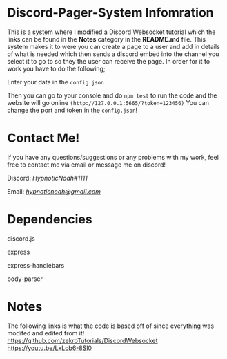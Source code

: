 # Discord-Pager-System Infomration 

 This is a system where I modified a Discord Websocket tutorial which the links can be found in the **Notes** category in the **README.md** file. This system makes it to were you can create a page to a user and add in details of what is needed which then sends a discord embed into the channel you select it to go to so they the user can receive the page. In order for it to work you have to do the following;

Enter your data in the `config.json`

Then you can go to your console and do `npm test` to run the code and the website will go online `(http://127.0.0.1:5665/?token=123456)` You can change the port and token in the `config.json`!

# Contact Me!
 If you have any questions/suggestions or any problems with my work, feel free to contact me via email or message me on discord!

  Discord: *HypnoticNoah#1111*

  Email: *hypnoticnoah@gmail.com*

# Dependencies 
discord.js 

express

express-handlebars

body-parser

# Notes 
The following links is what the code is based off of since everything was modifed and edited from it!
https://github.com/zekroTutorials/DiscordWebsocket
https://youtu.be/LxLob6-8Sl0
